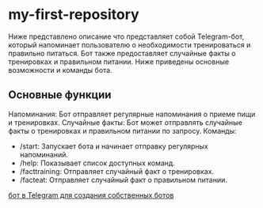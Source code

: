 # my-first-repository

Ниже представлено описание что представляет собой Telegram-бот,
который напоминает пользователю о необходимости тренироваться и правильно питаться.
Бот также предоставляет случайные факты о тренировках и правильном питании.
Ниже приведены основные возможности и команды бота.

## Основные функции
Напоминания: Бот отправляет регулярные напоминания о приеме пищи и тренировках.
Случайные факты: Бот может отправлять случайные факты о тренировках и правильном питании по запросу.
Команды:</br>
- /start: Запускает бота и начинает отправку регулярных напоминаний.</br>
- /help: Показывает список доступных команд.</br>
- /facttraining: Отправляет случайный факт о тренировках.</br>
- /facteat: Отправляет случайный факт о правильном питании.</br>

[бот в Telegram для создания собственных ботов](https://t.me/BotFather)